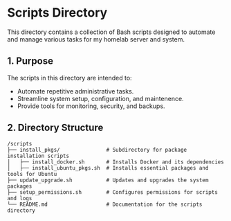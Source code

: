 # Scripts Directory
This directory contains a collection of Bash scripts designed to automate and manage various tasks for my homelab server and system.

## 1. Purpose
The scripts in this directory are intended to:
- Automate repetitive administrative tasks.
- Streamline system setup, configuration, and maintenence.
- Provide tools for monitoring, security, and backups.

## 2. Directory Structure
```plaintext
/scripts
├── install_pkgs/               # Subdirectory for package installation scripts
│   ├── install_docker.sh       # Installs Docker and its dependencies
│   ├── install_ubuntu_pkgs.sh  # Installs essential packages and tools for Ubuntu
├── update_upgrade.sh           # Updates and upgrades the system packages
├── setup_permissions.sh        # Configures permissions for scripts and logs
└── README.md                   # Documentation for the scripts directory
```